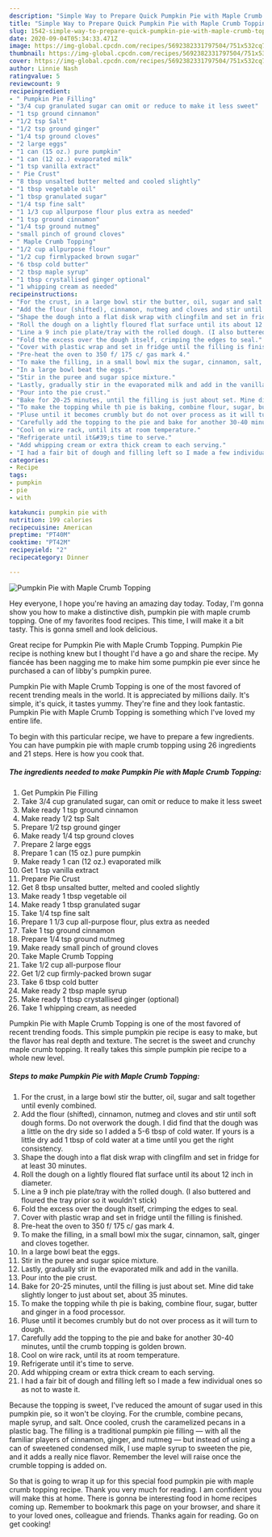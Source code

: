 ```yaml
---
description: "Simple Way to Prepare Quick Pumpkin Pie with Maple Crumb Topping"
title: "Simple Way to Prepare Quick Pumpkin Pie with Maple Crumb Topping"
slug: 1542-simple-way-to-prepare-quick-pumpkin-pie-with-maple-crumb-topping
date: 2020-09-04T05:34:33.471Z
image: https://img-global.cpcdn.com/recipes/5692382331797504/751x532cq70/pumpkin-pie-with-maple-crumb-topping-recipe-main-photo.jpg
thumbnail: https://img-global.cpcdn.com/recipes/5692382331797504/751x532cq70/pumpkin-pie-with-maple-crumb-topping-recipe-main-photo.jpg
cover: https://img-global.cpcdn.com/recipes/5692382331797504/751x532cq70/pumpkin-pie-with-maple-crumb-topping-recipe-main-photo.jpg
author: Linnie Nash
ratingvalue: 5
reviewcount: 9
recipeingredient:
- " Pumpkin Pie Filling"
- "3/4 cup granulated sugar can omit or reduce to make it less sweet"
- "1 tsp ground cinnamon"
- "1/2 tsp Salt"
- "1/2 tsp ground ginger"
- "1/4 tsp ground cloves"
- "2 large eggs"
- "1 can (15 oz.) pure pumpkin"
- "1 can (12 oz.) evaporated milk"
- "1 tsp vanilla extract"
- " Pie Crust"
- "8 tbsp unsalted butter melted and cooled slightly"
- "1 tbsp vegetable oil"
- "1 tbsp granulated sugar"
- "1/4 tsp fine salt"
- "1 1/3 cup allpurpose flour plus extra as needed"
- "1 tsp ground cinnamon"
- "1/4 tsp ground nutmeg"
- "small pinch of ground cloves"
- " Maple Crumb Topping"
- "1/2 cup allpurpose flour"
- "1/2 cup firmlypacked brown sugar"
- "6 tbsp cold butter"
- "2 tbsp maple syrup"
- "1 tbsp crystallised ginger optional"
- "1 whipping cream as needed"
recipeinstructions:
- "For the crust, in a large bowl stir the butter, oil, sugar and salt together until evenly combined."
- "Add the flour (shifted), cinnamon, nutmeg and cloves and stir until soft dough forms. Do not overwork the dough. I did find that the dough was a little on the dry side so I added a 5-6 tbsp of cold water. If yours is a little dry add 1 tbsp of cold water at a time until you get the right consistency."
- "Shape the dough into a flat disk wrap with clingfilm and set in fridge for at least 30 minutes."
- "Roll the dough on a lightly floured flat surface until its about 12 inch in diameter."
- "Line a 9 inch pie plate/tray with the rolled dough. (I also buttered and floured the tray prior so it wouldn&#39;t stick)"
- "Fold the excess over the dough itself, crimping the edges to seal."
- "Cover with plastic wrap and set in fridge until the filling is finished."
- "Pre-heat the oven to 350 f/ 175 c/ gas mark 4."
- "To make the filling, in a small bowl mix the sugar, cinnamon, salt, ginger and cloves together."
- "In a large bowl beat the eggs."
- "Stir in the puree and sugar spice mixture."
- "Lastly, gradually stir in the evaporated milk and add in the vanilla."
- "Pour into the pie crust."
- "Bake for 20-25 minutes, until the filling is just about set. Mine did take slightly longer to just about set, about 35 minutes."
- "To make the topping while th pie is baking, combine flour, sugar, butter and ginger in a food processor."
- "Pluse until it becomes crumbly but do not over process as it will turn to dough."
- "Carefully add the topping to the pie and bake for another 30-40 minutes, until the crumb topping is golden brown."
- "Cool on wire rack, until its at room temperature."
- "Refrigerate until it&#39;s time to serve."
- "Add whipping cream or extra thick cream to each serving."
- "I had a fair bit of dough and filling left so I made a few individual ones so as not to waste it."
categories:
- Recipe
tags:
- pumpkin
- pie
- with

katakunci: pumpkin pie with 
nutrition: 199 calories
recipecuisine: American
preptime: "PT40M"
cooktime: "PT42M"
recipeyield: "2"
recipecategory: Dinner

---
```



![Pumpkin Pie with Maple Crumb Topping](https://img-global.cpcdn.com/recipes/5692382331797504/751x532cq70/pumpkin-pie-with-maple-crumb-topping-recipe-main-photo.jpg)

Hey everyone, I hope you're having an amazing day today. Today, I'm gonna show you how to make a distinctive dish, pumpkin pie with maple crumb topping. One of my favorites food recipes. This time, I will make it a bit tasty. This is gonna smell and look delicious.

Great recipe for Pumpkin Pie with Maple Crumb Topping. Pumpkin Pie recipe is nothing knew but I thought I&#39;d have a go and share the recipe. My fiancée has been nagging me to make him some pumpkin pie ever since he purchased a can of libby&#39;s pumpkin puree.

Pumpkin Pie with Maple Crumb Topping is one of the most favored of recent trending meals in the world. It is appreciated by millions daily. It's simple, it's quick, it tastes yummy. They're fine and they look fantastic. Pumpkin Pie with Maple Crumb Topping is something which I've loved my entire life.


To begin with this particular recipe, we have to prepare a few ingredients. You can have pumpkin pie with maple crumb topping using 26 ingredients and 21 steps. Here is how you cook that.

<!--inarticleads1-->

##### The ingredients needed to make Pumpkin Pie with Maple Crumb Topping:

1. Get  Pumpkin Pie Filling
1. Take 3/4 cup granulated sugar, can omit or reduce to make it less sweet
1. Make ready 1 tsp ground cinnamon
1. Make ready 1/2 tsp Salt
1. Prepare 1/2 tsp ground ginger
1. Make ready 1/4 tsp ground cloves
1. Prepare 2 large eggs
1. Prepare 1 can (15 oz.) pure pumpkin
1. Make ready 1 can (12 oz.) evaporated milk
1. Get 1 tsp vanilla extract
1. Prepare  Pie Crust
1. Get 8 tbsp unsalted butter, melted and cooled slightly
1. Make ready 1 tbsp vegetable oil
1. Make ready 1 tbsp granulated sugar
1. Take 1/4 tsp fine salt
1. Prepare 1 1/3 cup all-purpose flour, plus extra as needed
1. Take 1 tsp ground cinnamon
1. Prepare 1/4 tsp ground nutmeg
1. Make ready small pinch of ground cloves
1. Take  Maple Crumb Topping
1. Take 1/2 cup all-purpose flour
1. Get 1/2 cup firmly-packed brown sugar
1. Take 6 tbsp cold butter
1. Make ready 2 tbsp maple syrup
1. Make ready 1 tbsp crystallised ginger (optional)
1. Take 1 whipping cream, as needed


Pumpkin Pie with Maple Crumb Topping is one of the most favored of recent trending foods. This simple pumpkin pie recipe is easy to make, but the flavor has real depth and texture. The secret is the sweet and crunchy maple crumb topping. It really takes this simple pumpkin pie recipe to a whole new level. 

<!--inarticleads2-->

##### Steps to make Pumpkin Pie with Maple Crumb Topping:

1. For the crust, in a large bowl stir the butter, oil, sugar and salt together until evenly combined.
1. Add the flour (shifted), cinnamon, nutmeg and cloves and stir until soft dough forms. Do not overwork the dough. I did find that the dough was a little on the dry side so I added a 5-6 tbsp of cold water. If yours is a little dry add 1 tbsp of cold water at a time until you get the right consistency.
1. Shape the dough into a flat disk wrap with clingfilm and set in fridge for at least 30 minutes.
1. Roll the dough on a lightly floured flat surface until its about 12 inch in diameter.
1. Line a 9 inch pie plate/tray with the rolled dough. (I also buttered and floured the tray prior so it wouldn&#39;t stick)
1. Fold the excess over the dough itself, crimping the edges to seal.
1. Cover with plastic wrap and set in fridge until the filling is finished.
1. Pre-heat the oven to 350 f/ 175 c/ gas mark 4.
1. To make the filling, in a small bowl mix the sugar, cinnamon, salt, ginger and cloves together.
1. In a large bowl beat the eggs.
1. Stir in the puree and sugar spice mixture.
1. Lastly, gradually stir in the evaporated milk and add in the vanilla.
1. Pour into the pie crust.
1. Bake for 20-25 minutes, until the filling is just about set. Mine did take slightly longer to just about set, about 35 minutes.
1. To make the topping while th pie is baking, combine flour, sugar, butter and ginger in a food processor.
1. Pluse until it becomes crumbly but do not over process as it will turn to dough.
1. Carefully add the topping to the pie and bake for another 30-40 minutes, until the crumb topping is golden brown.
1. Cool on wire rack, until its at room temperature.
1. Refrigerate until it&#39;s time to serve.
1. Add whipping cream or extra thick cream to each serving.
1. I had a fair bit of dough and filling left so I made a few individual ones so as not to waste it.


Because the topping is sweet, I&#39;ve reduced the amount of sugar used in this pumpkin pie, so it won&#39;t be cloying. For the crumble, combine pecans, maple syrup, and salt. Once cooled, crush the caramelized pecans in a plastic bag. The filling is a traditional pumpkin pie filling — with all the familiar players of cinnamon, ginger, and nutmeg — but instead of using a can of sweetened condensed milk, I use maple syrup to sweeten the pie, and it adds a really nice flavor. Remember the level will raise once the crumble topping is added on. 

So that is going to wrap it up for this special food pumpkin pie with maple crumb topping recipe. Thank you very much for reading. I am confident you will make this at home. There is gonna be interesting food in home recipes coming up. Remember to bookmark this page on your browser, and share it to your loved ones, colleague and friends. Thanks again for reading. Go on get cooking!
